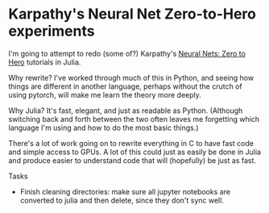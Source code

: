 # Karpathy's Neural Net Zero-to-Hero experiments

I'm going to attempt to redo (some of?) Karpathy's 
[Neural Nets: Zero to Hero](https://github.com/karpathy/nn-zero-to-hero) 
tutorials in Julia. 

Why rewrite? I've worked through much of this in Python, and seeing how things are different in another language, perhaps without the crutch of using pytorch, will make me learn the theory more deeply.

Why Julia? It's fast, elegant, and just as readable as Python. (Although switching back and forth between the two often leaves me forgetting which language I'm using and how to do the most basic things.)

There's a lot of work going on to rewrite everything in C to have fast code and simple access to GPUs. A lot of this could just as easily be done in Julia and produce easier to understand code that will (hopefully) be just as fast.

Tasks
- Finish cleaning directories: make sure all jupyter notebooks are converted to julia and then delete, since they don't sync well.
